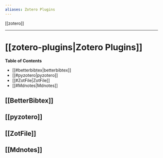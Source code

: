 ```yaml
---
aliases: Zotero Plugins
---
```


[[zotero]]

---

# [[zotero-plugins|Zotero Plugins]]
**Table of Contents**

- [[#betterbibtex|betterbibtex]]
- [[#pyzotero|pyzotero]]
- [[#ZotFile|ZotFile]]
- [[#Mdnotes|Mdnotes]]


## [[BetterBibtex]]
## [[pyzotero]]
## [[ZotFile]]
## [[Mdnotes]]